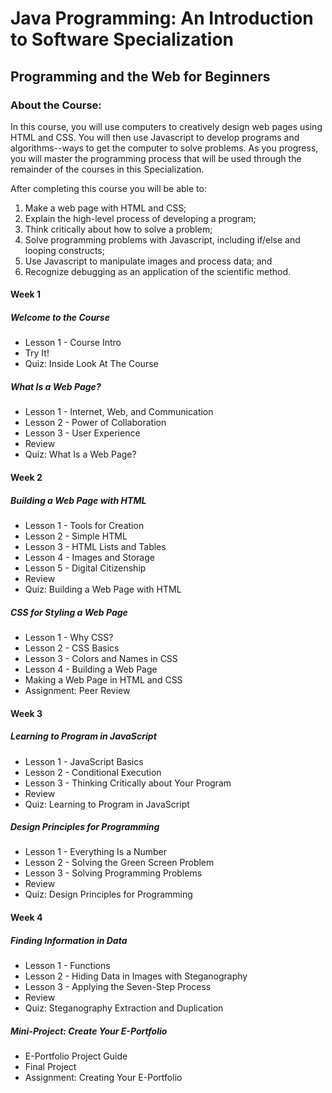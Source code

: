 # Java Programming: An Introduction to Software Specialization
## Programming and the Web for Beginners
### About the Course:
In this course, you will use computers to creatively design web pages using HTML and CSS.  You will then use Javascript to develop programs and algorithms--ways to get the computer to solve problems.  As you progress, you will master the programming process that will be used through the remainder of the courses in this Specialization.

After completing this course you will be able to:
1. Make a web page with HTML and CSS;
2. Explain the high-level process of developing a program;
3. Think critically about how to solve a problem;
4. Solve programming problems with Javascript, including if/else and looping constructs;
5. Use Javascript to manipulate images and process data; and
6. Recognize debugging as an application of the scientific method.

#### Week 1
##### Welcome to the Course
- Lesson 1 - Course Intro
- Try It!
- Quiz: Inside Look At The Course

##### What Is a Web Page?
- Lesson 1 - Internet, Web, and Communication
- Lesson 2 - Power of Collaboration
- Lesson 3 - User Experience
- Review
- Quiz: What Is a Web Page?

#### Week 2
##### Building a Web Page with HTML
- Lesson 1 - Tools for Creation
- Lesson 2 - Simple HTML
- Lesson 3 - HTML Lists and Tables
- Lesson 4 - Images and Storage
- Lesson 5 - Digital Citizenship
- Review
- Quiz: Building a Web Page with HTML

##### CSS for Styling a Web Page
- Lesson 1 - Why CSS?
- Lesson 2 - CSS Basics
- Lesson 3 - Colors and Names in CSS
- Lesson 4 - Building a Web Page
- Making a Web Page in HTML and CSS
- Assignment: Peer Review

#### Week 3
##### Learning to Program in JavaScript
- Lesson 1 - JavaScript Basics
- Lesson 2 - Conditional Execution
- Lesson 3 - Thinking Critically about Your Program
- Review
- Quiz: Learning to Program in JavaScript

##### Design Principles for Programming
- Lesson 1 - Everything Is a Number
- Lesson 2 - Solving the Green Screen Problem
- Lesson 3 - Solving Programming Problems
- Review
- Quiz: Design Principles for Programming

#### Week 4
##### Finding Information in Data
- Lesson 1 - Functions
- Lesson 2 - Hiding Data in Images with Steganography
- Lesson 3 - Applying the Seven-Step Process
- Review
- Quiz: Steganography Extraction and Duplication

##### Mini-Project: Create Your E-Portfolio
- E-Portfolio Project Guide
- Final Project
- Assignment: Creating Your E-Portfolio